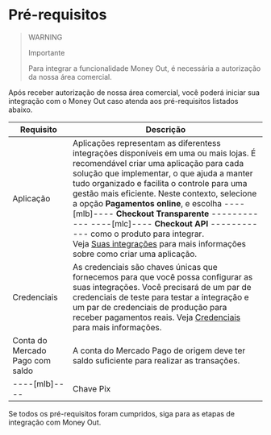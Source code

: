 # Pré-requisitos

> WARNING
>
> Importante
>
> Para integrar a funcionalidade Money Out, é necessária a autorização da nossa área comercial. 

Após receber autorização de nossa área comercial, você poderá iniciar sua integração com o Money Out caso atenda aos pré-requisitos listados abaixo.

| Requisito | Descrição |
|---|---|
| Aplicação | Aplicações representam as diferentess integrações disponíveis em uma ou mais lojas. É recomendável criar uma aplicação para cada solução que implementar, o que ajuda a manter tudo organizado e facilita o controle para uma gestão mais eficiente. Neste contexto, selecione a opção **Pagamentos online**, e escolha ----[mlb]---- **Checkout Transparente** ------------ ----[mlc]---- **Checkout API** ------------ como o produto para integrar. <br>Veja [Suas integrações](/developers/pt/docs/money-out/additional-content/your-integrations/introduction) para mais informações sobre como criar uma aplicação. |
| Credenciais | As credenciais são chaves únicas que fornecemos para que você possa configurar as suas integrações. Você precisará de um par de credenciais de teste para testar a integração e um par de credenciais de produção para receber pagamentos reais. Veja [Credenciais](/developers/pt/docs/money-out/additional-content/your-integrations/credentials) para mais informações. |
| Conta do Mercado Pago com saldo | A conta do Mercado Pago de origem deve ter saldo suficiente para realizar as transações. |
----[mlb]---- | Chave Pix | Para integrar o Money Out, é necessário ter as chaves Pix cadastradas. Caso ainda não tenha, veja o [vídeo](https://www.youtube.com/watch?v=60tApKYVnkA) para mais informações sobre como cadastrá-las. | ------------

Se todos os pré-requisitos foram cumpridos, siga para as etapas de integração com Money Out.